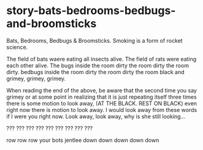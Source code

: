 # story-bats-bedrooms-bedbugs-and-broomsticks
Bats, Bedrooms, Bedbugs &amp; Broomsticks. Smoking is a form of rocket science. 

The field of bats waere eating all insects alive. The field of rats were eating each other alive. The bugs inside the room dirty the room dirty the room dirty. bedbugs inside the room dirty the room dirty the room black and grimey, grimey, grimey.

When reading the end of the above, be aware that the second time you say grimey or at some point in realizing that it is just repeating itself three times there is some motion to look away, (AT THE BLACK. REST ON BLACK) even right now there is motion to look away. I would look away from these words if I were you right now. Look away, look away, why is she still looking...

???
???
???
???
???
???
???
???
???

row row row your bots jentlee down down down down down
